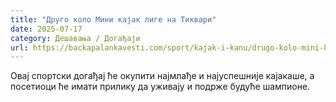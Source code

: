 ```yaml
---
title: "Друго коло Мини кајак лиге на Тиквари"
date: 2025-07-17
category: Дешавања / Догађаји
url: https://backapalankavesti.com/sport/kajak-i-kanu/drugo-kolo-mini-kajak-lige-na-tikvari/
---
```


Овај спортски догађај ће окупити најмлађе и најуспешније кајакаше, а посетиоци ће имати прилику да уживају и подрже будуће шампионе.

